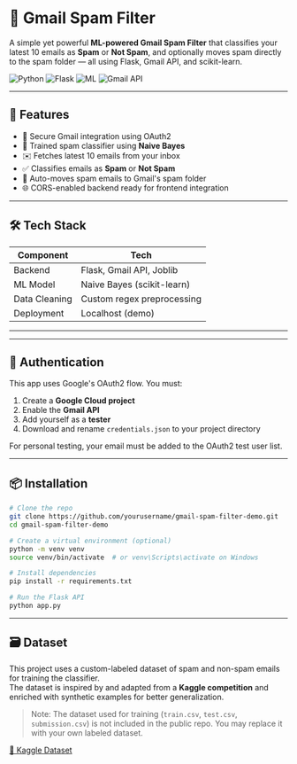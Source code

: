 # 📧 Gmail Spam Filter

A simple yet powerful **ML-powered Gmail Spam Filter** that classifies your latest 10 emails as **Spam** or **Not Spam**, and optionally moves spam directly to the spam folder — all using Flask, Gmail API, and scikit-learn.

![Python](https://img.shields.io/badge/Python-3.10-blue?style=flat-square)
![Flask](https://img.shields.io/badge/Flask-API-success?style=flat-square)
![ML](https://img.shields.io/badge/Machine%20Learning-Logistic%20Regression-orange?style=flat-square)
![Gmail API](https://img.shields.io/badge/Gmail%20API-Enabled-red?style=flat-square)

---

## 🚀 Features

- 🔐 Secure Gmail integration using OAuth2
- 🧠 Trained spam classifier using **Naive Bayes**
- ✉️ Fetches latest 10 emails from your inbox
- ✅ Classifies emails as **Spam** or **Not Spam**
- 🚮 Auto-moves spam emails to Gmail's spam folder
- 🌐 CORS-enabled backend ready for frontend integration

---

## 🛠️ Tech Stack

| Component     | Tech                        |
|---------------|-----------------------------|
| Backend       | Flask, Gmail API, Joblib    |
| ML Model      | Naive Bayes (scikit-learn)  |
| Data Cleaning | Custom regex preprocessing  |
| Deployment    | Localhost (demo)            |

---


---

## 🔐 Authentication

This app uses Google's OAuth2 flow. You must:

1. Create a **Google Cloud project**
2. Enable the **Gmail API**
3. Add yourself as a **tester**
4. Download and rename `credentials.json` to your project directory

For personal testing, your email must be added to the OAuth2 test user list.

---

## 📦 Installation

```bash
# Clone the repo
git clone https://github.com/yourusername/gmail-spam-filter-demo.git
cd gmail-spam-filter-demo

# Create a virtual environment (optional)
python -m venv venv
source venv/bin/activate  # or venv\Scripts\activate on Windows

# Install dependencies
pip install -r requirements.txt

# Run the Flask API
python app.py
```

---

## 🗃️ Dataset

This project uses a custom-labeled dataset of spam and non-spam emails for training the classifier.  
The dataset is inspired by and adapted from a **Kaggle competition** and enriched with synthetic examples for better generalization.

> Note: The dataset used for training (`train.csv`, `test.csv`, `submission.csv`) is not included in the public repo. You may replace it with your own labeled dataset.

[🔗 Kaggle Dataset](https://www.kaggle.com/competitions/ds100fa19)
